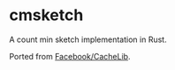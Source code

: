 # cmsketch

A count min sketch implementation in Rust.

Ported from [Facebook/CacheLib](https://github.com/facebook/cachelib).